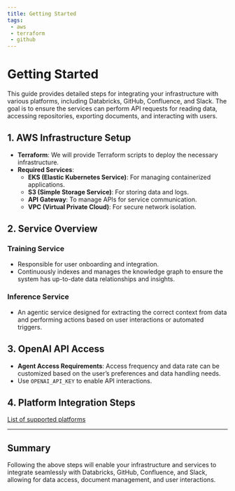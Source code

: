 ```yaml
---
title: Getting Started
tags: 
 - aws
 - terraform
 - github
---
```


# Getting Started

This guide provides detailed steps for integrating your infrastructure with various platforms, including Databricks, GitHub, Confluence, and Slack. The goal is to ensure the services can perform API requests for reading data, accessing repositories, exporting documents, and interacting with users.

## 1. **AWS Infrastructure Setup**

- **Terraform**: We will provide Terraform scripts to deploy the necessary infrastructure.
- **Required Services**:
    - **EKS (Elastic Kubernetes Service)**: For managing containerized applications.
    - **S3 (Simple Storage Service)**: For storing data and logs.
    - **API Gateway**: To manage APIs for service communication.
    - **VPC (Virtual Private Cloud)**: For secure network isolation.

## 2. **Service Overview**

### **Training Service**
- Responsible for user onboarding and integration.
- Continuously indexes and manages the knowledge graph to ensure the system has up-to-date data relationships and insights.

### **Inference Service**
- An agentic service designed for extracting the correct context from data and performing actions based on user interactions or automated triggers.

## 3. **OpenAI API Access**
- **Agent Access Requirements**: Access frequency and data rate can be customized based on the user’s preferences and data handling needs.
- Use `OPENAI_API_KEY` to enable API interactions.

## 4. **Platform Integration Steps**

[List of supported platforms](integration.md)

---

## **Summary**

Following the above steps will enable your infrastructure and services to integrate seamlessly with Databricks, GitHub, Confluence, and Slack, allowing for data access, document management, and user interactions.

